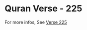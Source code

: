 # Quran Verse - 225 

For more infos, See [Verse 225](https://www.quranbookk.com/quran/search?q=225)